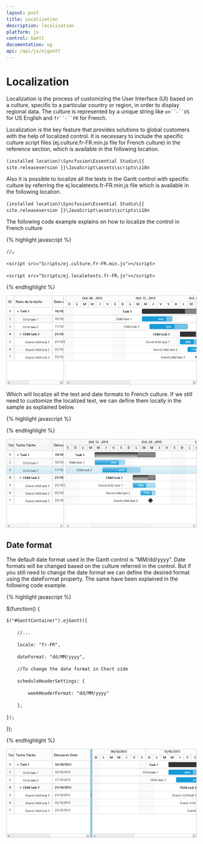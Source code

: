 ```yaml
---
layout: post
title: Localization
description: localization
platform: js
control: Gantt
documentation: ug
api: /api/js/ejgantt
---
```

# Localization

Localization is the process of customizing the User Interface (UI) based on a culture, specific to a particular country or region, in order to display regional data. The culture is represented by a unique string like `en``-``US` for US English and `fr``-``FR` for French.

Localization is the key feature that provides solutions to global customers with the help of localized control. It is necessary to include the specific culture script files (ej.culture.fr-FR.min.js file for French culture) in the reference section, which is available in the following location.

`(installed location)\Syncfusion\Essential Studio\{{ site.releaseversion }}\JavaScript\assets\scripts\i18n`

Also it is possible to localize all the texts in the Gantt control with specific culture by referring the ej.localetexts.fr-FR.min.js file which is available in the following location.

`(installed location)\Syncfusion\Essential Studio\{{ site.releaseversion }}\JavaScript\assets\scripts\i10n`

The following code example explains on how to localize the control in French culture

{% highlight javascript %}

<head>

    //…

    <script src="Scripts/ej.culture.fr-FR.min.js"></script>

    <script src="Scripts/ej.localetexts.fr-FR.js"></script>

</head>

<script type="text/javascript">
    $(function() {

        $("#GanttContainer").ejGantt({

            //... 

            locale: "fr-FR"

        });

    });
</script>

{% endhighlight %}

![](Localization_images/Localization_img2.png)

Which will localize all the text and date formats to French culture. If we still need to customize the localized text, we can define them locally in the sample as explained below.

{% highlight javascript %}
 
<script type = "text/javascript">

    ej.Gantt.Locale["fr-FR"] = {

        emptyRecord: "Aucun enregistrement à afficher",

        alertTexts: {

            indentAlert: "Il n'y a aucune trace de Gantt est sélectionné pour effectuer le retrait",

            outdentAlert: "Il n'y a aucune trace de Gantt est sélectionné pour effectuer le retrait négatif",

            predecessorEditingValidationAlert: "Cyclique dépendance survenu, S'il vous plaît Consultez le prédécesseur",

            predecessorAddingValidationAlert: "Remplissez toutes les colonnes dans la table prédécesseur",

            idValidationAlert: "Duplicate ID",

            dateValidationAlert: "Invalid Date de fin",

            dialogResourceAlert: "Remplissez toutes les colonnes du tableau des ressources"

        },

        //headerText to be displayed in TreeGrid 

        columnHeaderTexts: {

            taskId: "Tâche Ia",

            taskName: "Tâche Tâche",

            startDate: "Démarrer Date",

            endDate: "Fin Date",

            resourceInfo: "Ressources",

            duration: "Durée",

            status: "Progrès",

            predecessor: "Prédécesseur",

            baselineStartDate: "Baseline Démarrer Date",

            baselineEndDate: "Baseline Fin Date"

        },

        //string to display in dialog 

        editDialogTexts: {

            addFormTitle: "Nouveau Tâche",

            editFormTitle: "Modifier Tâche",

            saveButton: "Sauver",

            cancelButton: "Annuler"

        },

        columnDialogTexts: {

            field: "Champ",

            headerText: "En-tête",

            editType: "Modifier le type",

            filterEditType: "Modifier le type de filtre",

            allowFiltering: "Autoriser le filtrage",

            allowFilteringBlankContent: "Autoriser le filtrage du contenu Blank",

            allowSorting: "Autoriser tri",

            visible: "Visible",

            width: "Largeur",

            textAlign: "Alignement du texte",

            headerTextAlign: "Alignement du texte en-tête",

            columnsDropdownData: "Colonne Chute de données vers le bas",

            dropdownTableText: "Texte",

            dropdownTableValue: "Valeur",

            addData: "Ajouter",

            deleteData: "Retirer",

            allowCellSelection: "Autoriser la sélection de cellules",

            clipMode: "Mode Clip",

            tooltip: "Info-bulle",

            headerTooltip: "Header Tooltip"

        },

        editTypeTexts: {

            string: "Chaîne",

            numeric: "Numérique",

            datePicker: "Sélecteur de date",

            dateTimePicker: "Date Time Picker",

            dropdown: "Menu déroulant",

            boolean: "Boolean"

        },

        textAlignTypes: {

            right: "Droite",

            left: "La gauche",

            center: "centre"

        },

        clipModeTexts: {

            clip: "Agrafe",

            ellipsis: "Ellipse"

        },

        toolboxTooltipTexts: {

            addTool: "Ajouter",

            editTool: "modifier",

            saveTool: "Mettre à jour",

            deleteTool: "Effacer",

            cancelTool: "Annuler",

            searchTool: "Chercher",

            indentTool: "tiret",

            outdentTool: "Retrait négatif",

            expandAllTool: "Développer tout",

            collapseAllTool: "Réduire tout",

            nextTimeSpanTool: "Suivant Timespan",

            prevTimeSpanTool: "Précédent Timespan",

            criticalPathTool: "Chemin critique",

            excelExportTool: "Exportation Excel",

            pdfExportTool: "Exportation PDF"

        },

        durationUnitTexts: {

            days: "journées",

            hours: "heures",

            minutes: "minutes",

            day: "journée",

            hour: "heure",

            minute: "minute"

        },

        durationUnitEditText: {

            minute: ["m", "min", "minute", "minutes"],

            hour: ["h", "heure", "heure", "heures"],

            day: ["ré", "dy", "journée", "journées"]

        },

        workUnitTexts: {

            days: "journées",

            hours: "heures",

            minutes: "minutes"

        },

        taskTypeTexts: {

            fixedWork: "travail fixe",

            fixedUnit: "Unités fixes",

            fixedDuration: "Durée fixe"

        },

        effortDrivenTexts: {

            yes: "Oui",

            no: "Non"

        },

        contextMenuTexts: {

            taskDetailsText: "Détails de la tâche ...",

            addNewTaskText: "Ajouter une nouvelle tâche",

            indentText: "tiret",

            outdentText: "Retrait négatif",

            deleteText: "Effacer",

            aboveText: "Au dessus de",

            belowText: "Au dessous de"

        },

        newTaskTexts: {

            newTaskName: "Nouvelle tâche"

        },

        columnMenuTexts: {

            sortAscendingText: "Trier par ordre croissant",

            sortDescendingText: "Trier par ordre décroissant",

            columnsText: "colonnes",

            insertColumnLeft: "Insérez la colonne de gauche",

            insertColumnRight: "Insérez la colonne de droite",

            deleteColumn: "Supprimer la colonne",

            renameColumn: "Renommer la colonne"

        },

        taskModeTexts: {

            manual: "Manuel",

            auto: "Auto"

        },

        columnDialogTitle: {

            insertColumn: "Insérer une colonne",

            deleteColumn: "Supprimer la colonne",

            renameColumn: "Renommer la colonne"

        },

        deleteColumnText: "Êtes-vous sûr de vouloir supprimer cette colonne?",

        okButtonText: "D'accord",

        cancelButtonText: "Annuler",

        confirmDeleteText: "Confirmation de la suppression",

        predecessorEditingTexts: {

            fromText: "De",

            toText: "À"

        },

        dialogTabTitleTexts: {

            generalTabText: "Général",

            predecessorsTabText: "Prédécesseurs",

            resourcesTabText: "Ressources",

            customFieldsTabText: "Les champs personnalisés",

            notesTabText: "Remarques"

        },

        predecessorCollectionText: [{

                id: "SS",

                text: "Démarrer-Démarrer",

                value: "Démarrer-Démarrer"

            },

            {

                id: "SF",

                text: "Démarrer-terminer",

                value: "Démarrer-terminer"

            },

            {

                id: "FS",

                text: "terminer-Démarrer",

                value: "terminer-Démarrer"

            },

            {

                id: "FF",

                text: "terminer-terminer",

                value: "terminer-terminer"

            }

        ],

    }

$(function() {

    $("#GanttContainer").ejGantt({

        //... 

        locale: "fr-FR"

    });

});
</script>

{% endhighlight %}

![](Localization_images/Localization_img1.png)

## Date format

The default date format used in the Gantt control is “MM/dd/yyyy”. Date formats will be changed based on the culture referred in the control. But if you still need to change the date format we can define the desired format using the dateFormat property. The same have been explained in the following code example.

{% highlight javascript %}

$(function() {

    $("#GanttContainer").ejGantt({

        //... 

        locale: "fr-FR",

        dateFormat: "dd/MM/yyyy",

        //To change the date format in Chart side

        scheduleHeaderSettings: {

            weekHeaderFormat: "dd/MM/yyyy"

        },

    });

});

{% endhighlight %}

![](Localization_images/Localization_img3.png)

